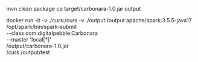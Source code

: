 mvn clean package
cp target/carbonara-1.0.jar output

docker run -it  -v ./curs:/curs -v ./output:/output  apache/spark:3.5.5-java17 \
/opt/spark/bin/spark-submit  \
--class com.digitalpebble.Carbonara \
--master 'local[*]' \
/output/carbonara-1.0.jar \
/curs /output/test


